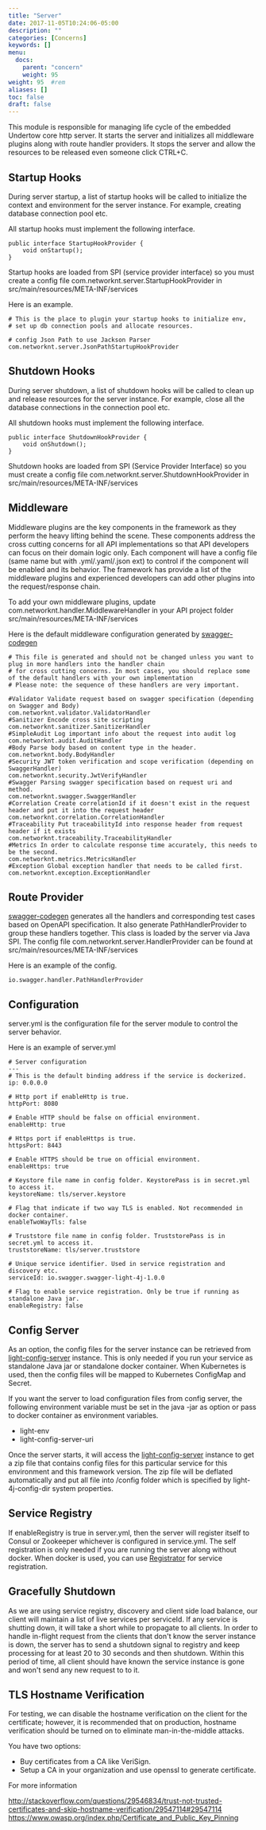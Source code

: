 ```yaml
---
title: "Server"
date: 2017-11-05T10:24:06-05:00
description: ""
categories: [Concerns]
keywords: []
menu:
  docs:
    parent: "concern"
    weight: 95
weight: 95	#rem
aliases: []
toc: false
draft: false
---
```


This module is responsible for managing life cycle of the embedded Undertow core 
http server. It starts the server and initializes all middleware plugins along 
with route handler providers. It stops the server and allow the resources to be 
released even someone click CTRL+C.

## Startup Hooks

During server startup, a list of startup hooks will be called to initialize the
context and environment for the server instance. For example, creating database 
connection pool etc.

All startup hooks must implement the following interface.

```
public interface StartupHookProvider {
    void onStartup();
}
```

Startup hooks are loaded from SPI (service provider interface) so you must
create a config file com.networknt.server.StartupHookProvider in src/main/resources/META-INF/services

Here is an example.

```
# This is the place to plugin your startup hooks to initialize env,
# set up db connection pools and allocate resources.

# config Json Path to use Jackson Parser
com.networknt.server.JsonPathStartupHookProvider
```


## Shutdown Hooks

During server shutdown, a list of shutdown hooks will be called to clean up and
release resources for the server instance. For example, close all the database
connections in the connection pool etc.

All shutdown hooks must implement the following interface.

```
public interface ShutdownHookProvider {
    void onShutdown();
}
```

Shutdown hooks are loaded from SPI (Service Provider Interface) so you must
create a config file com.networknt.server.ShutdownHookProvider in src/main/resources/META-INF/services


## Middleware

Middleware plugins are the key components in the framework as they perform 
the heavy lifting behind the scene. These components address the cross 
cutting concerns for all API implementations so that API developers can 
focus on their domain logic only. Each component will have a config file 
(same name but with .yml/.yaml/.json ext) to control if the component will 
be enabled and its behavior. The framework has provide a list of the 
middleware plugins and experienced developers can add other plugins into 
the request/response chain.

To add your own middleware plugins, update com.networknt.handler.MiddlewareHandler 
in your API project folder src/main/resources/META-INF/services

Here is the default middleware configuration generated by 
[swagger-codegen](https://github.com/networknt/swagger-codegen)

```
# This file is generated and should not be changed unless you want to plug in more handlers into the handler chain
# for cross cutting concerns. In most cases, you should replace some of the default handlers with your own implementation
# Please note: the sequence of these handlers are very important.

#Validator Validate request based on swagger specification (depending on Swagger and Body)
com.networknt.validator.ValidatorHandler
#Sanitizer Encode cross site scripting
com.networknt.sanitizer.SanitizerHandler
#SimpleAudit Log important info about the request into audit log
com.networknt.audit.AuditHandler
#Body Parse body based on content type in the header.
com.networknt.body.BodyHandler
#Security JWT token verification and scope verification (depending on SwaggerHandler)
com.networknt.security.JwtVerifyHandler
#Swagger Parsing swagger specification based on request uri and method.
com.networknt.swagger.SwaggerHandler
#Correlation Create correlationId if it doesn't exist in the request header and put it into the request header
com.networknt.correlation.CorrelationHandler
#Traceability Put traceabilityId into response header from request header if it exists
com.networknt.traceability.TraceabilityHandler
#Metrics In order to calculate response time accurately, this needs to be the second.
com.networknt.metrics.MetricsHandler
#Exception Global exception handler that needs to be called first.
com.networknt.exception.ExceptionHandler

```

## Route Provider

[swagger-codegen](https://github.com/networknt/swagger-codegen) generates 
all the handlers and corresponding test cases based on OpenAPI specification. 
It also generate PathHandlerProvider to group these handlers together. This 
class is loaded by the server via Java SPI. The config file
com.networknt.server.HandlerProvider can be found at src/main/resources/META-INF/services

Here is an example of the config.

```
io.swagger.handler.PathHandlerProvider

```

## Configuration

server.yml is the configuration file for the server module to control the 
server behavior. 

Here is an example of server.yml

```
# Server configuration
---
# This is the default binding address if the service is dockerized.
ip: 0.0.0.0

# Http port if enableHttp is true.
httpPort: 8080

# Enable HTTP should be false on official environment.
enableHttp: true

# Https port if enableHttps is true.
httpsPort: 8443

# Enable HTTPS should be true on official environment.
enableHttps: true

# Keystore file name in config folder. KeystorePass is in secret.yml to access it.
keystoreName: tls/server.keystore

# Flag that indicate if two way TLS is enabled. Not recommended in docker container.
enableTwoWayTls: false

# Truststore file name in config folder. TruststorePass is in secret.yml to access it.
truststoreName: tls/server.truststore

# Unique service identifier. Used in service registration and discovery etc.
serviceId: io.swagger.swagger-light-4j-1.0.0

# Flag to enable service registration. Only be true if running as standalone Java jar.
enableRegistry: false

```

## Config Server

As an option, the config files for the server instance can be retrieved from
[light-config-server](https://github.com/networknt/light-config-server) 
instance. This is only needed if you run your service as standalone Java jar
or standalone docker container. When Kubernetes is used, then the config files
will be mapped to Kubernetes ConfigMap and Secret. 

If you want the server to load configuration files from config server, the
following environment variable must be set in the java -jar as option or pass
to docker container as environment variables.

* light-env
* light-config-server-uri

Once the server starts, it will access the [light-config-server](https://github.com/networknt/light-config-server) 
instance to get a zip file that contains config files for this particular service for 
this environment and this framework version. The zip file will be deflated automatically
and put all file into /config folder which is specified by light-4j-config-dir
system properties.


## Service Registry

If enableRegistry is true in server.yml, then the server will register itself
to Consul or Zookeeper whichever is configured in service.yml. The self
registration is only needed if you are running the server along without
docker. When docker is used, you can use [Registrator](https://github.com/gliderlabs/registrator)
for service registration. 


## Gracefully Shutdown

As we are using service registry, discovery and client side load balance, our
client will maintain a list of live services per serviceId. If any service
is shutting down, it will take a short while to propagate to all clients. In
order to handle in-flight request from the clients that don't know the server
instance is down, the server has to send a shutdown signal to registry and keep
processing for at least 20 to 30 seconds and then shutdown. Within this period
of time, all client should have known the service instance is gone and won't
send any new request to to it.


## TLS Hostname Verification

For testing, we can disable the hostname verification on the client for the 
certificate; however, it is recommended that on production, hostname 
verification should be turned on to eliminate man-in-the-middle attacks. 

You have two options:

* Buy certificates from a CA like VeriSign.
* Setup a CA in your organization and use openssl to generate certificate.

For more information

http://stackoverflow.com/questions/29546834/trust-not-trusted-certificates-and-skip-hostname-verification/29547114#29547114
https://www.owasp.org/index.php/Certificate_and_Public_Key_Pinning

